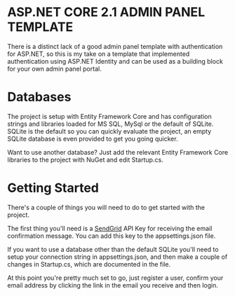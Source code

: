 # ASP.NET CORE 2.1 ADMIN PANEL TEMPLATE

There is a distinct lack of a good admin panel template with authentication for ASP.NET, so this is my take on a template that implemented authentication using ASP.NET Identity and can be used as a building block for your own admin panel portal. 

# Databases

The project is setup with Entity Framework Core and has configuration strings and libraries loaded for MS SQL, MySql or the default of SQLite. SQLite is the default so you can quickly evaluate the project, an empty SQLite database is even provided to get you going quicker.

Want to use another database? Just add the relevant Entity Framework Core libraries to the project with NuGet and edit Startup.cs.

# Getting Started

There's a couple of things you will need to do to get started with the project. 

The first thing you'll need is a [SendGrid](http://www.sendgrid.com/) API Key for receiving the email confirmation message. You can add this key to the appsettings.json file.

If you want to use a database other than the default SQLite you'll need to setup your connection string in appsettings.json, and then make a couple of changes in Startup.cs, which are documented in the file.

At this point you're pretty much set to go, just register a user, confirm your email address by clicking the link in the email you receive and then login.